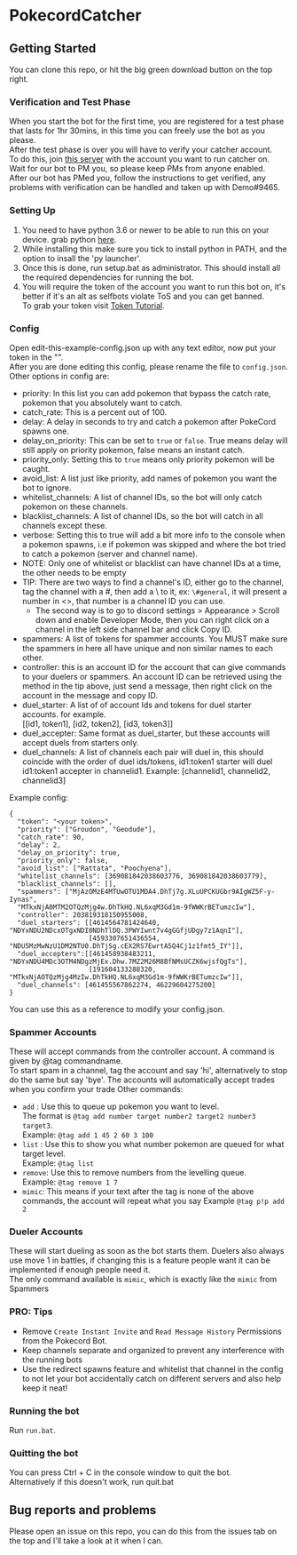 # PokecordCatcher

## Getting Started

You can clone this repo, or hit the big green download button on the top right. 

### Verification and Test Phase  
When you start the bot for the first time, you are registered for a test phase that lasts for 1hr 30mins, in this time you can freely use the bot as you please.  
After the test phase is over you will have to verify your catcher account.  
To do this, join [this server](https://discord.gg/VchEPe6) with the account you want to run catcher on.  
Wait for our bot to PM you, so please keep PMs from anyone enabled.  
After our bot has PMed you, follow the instructions to get verified, any problems with verification can be handled and taken up with Demo#9465.  
  
### Setting Up 
1. You need to have python 3.6 or newer to be able to run this on your device. grab python [here](https://www.python.org/downloads/latest).  
2. While installing this make sure you tick to install python in PATH, and the option to insall the 'py launcher'.  
3. Once this is done, run setup.bat as administrator. This should install all the required dependencies for running the bot.  
4. You will require the token of the account you want to run this bot on, it's better if it's an alt as selfbots violate ToS and you can get banned.  
To grab your token visit [Token Tutorial](https://github.com/TheRacingLion/Discord-SelfBot/wiki/Discord-Token-Tutorial).  

### Config  

Open edit-this-example-config.json up with any text editor, now put your token in the "".  
After you are done editing this config, please rename the file to `config.json`.  
Other options in config are:  
 - priority: In this list you can add pokemon that bypass the catch rate, pokemon that you absolutely want to catch.
 - catch_rate: This is a percent out of 100.
 - delay: A delay in seconds to try and catch a pokemon after PokeCord spawns one.
 - delay_on_priority: This can be set to `true` or `false`. True means delay will still apply on priority pokemon, false means an instant catch.
 - priority_only: Setting this to `true` means only priority pokemon will be caught.
 - avoid_list: A list just like priority, add names of pokemon you want the bot to ignore.
 - whitelist_channels: A list of channel IDs, so the bot will only catch pokemon on these channels.
 - blacklist_channels: A list of channel IDs, so the bot will catch in all channels except these.
 - verbose: Setting this to true will add a bit more info to the console when a pokemon spawns, i.e if pokemon was skipped and where the bot tried to catch a pokemon (server and channel name).
 - NOTE: Only one of whitelist or blacklist can have channel IDs at a time, the other needs to be empty
 - TIP: There are two ways to find a channel's ID, either go to the channel, tag the channel with a #, then add a \\ to it, ex: `\#general`, it will present a number in <>, that number is a channel ID you can use.
      - The second way is to go to discord settings > Appearance > Scroll down and enable Developer Mode, then you can right click on a channel in the left side channel bar and click Copy ID.
 - spammers: A list of tokens for spammer accounts. You MUST make sure the spammers in here all have unique and non similar names to each other.  
 - controller: this is an account ID for the account that can give commands to your duelers or spammers. An account ID can be retrieved using the method in the tip above, just send a message, then right click on the account in the message and copy ID.
 - duel_starter: A list of of account Ids and tokens for duel starter accounts. for example.  
 [[id1, token1], [id2, token2], [id3, token3]]
 - duel_accepter: Same format as duel_starter, but these accounts will accept duels from starters only.
 - duel_channels: A list of channels each pair will duel in, this should coincide with the order of duel ids/tokens, id1:token1 starter will duel id1:token1 accepter in channelid1.
 Example: [channelid1, channelid2, channelid3]

Example config:
```
{
  "token": "<your token>",
  "priority": ["Groudon", "Geodude"],
  "catch_rate": 90,
  "delay": 2,
  "delay_on_priority": true,
  "priority_only": false,
  "avoid_list": ["Rattata", "Poochyena"],
  "whitelist_channels": [369081842038603776, 369081842038603779],
  "blacklist_channels": [],
  "spammers": ["MjAzOMzE4MTUwOTU1MDA4.DhTj7g.XLuUPCKUGbr9AIgWZ5F-y-Iynas",
  "MTkxNjA0MTM2OTQzMjg4w.DhTkHQ.NL6xqM3Gd1m-9fWWKrBETumzcIw"],
  "controller": 203819318150955008,
  "duel_starters": [[4614564781424640, "NDYxNDU2NDcxOTgxNDI0NDhTlDQ.3PWYIwnt7v4gGGfjUDgy7z1AqnI"],
                    [4593307651436554, "NDU5MzMwNzU1DM2NTU0.DhTjSg.cEX2RS7EwrtA5Q4Cj1z1fmt5_IY"]],
  "duel_accepters":[[461458938483211, "NDYxNDU4MDc3OTM4NDgzMjEx.Dhw.7MZ2M26M8BfNMsUCZK6wjsfQgTs"],
                    [191604133288320, "MTkxNjAOTQzMjg4MzIw.DhTkHQ.NL6xqM3Gd1m-9fWWKrBETumzcIw"]],
  "duel_channels": [461455567862274, 46229604275200]
}
```

You can use this as a reference to modify your config.json.

### Spammer Accounts  
These will accept commands from the controller account. A command is given by @tag commandname.  
To start spam in a channel, tag the account and say 'hi', alternatively to stop do the same but say 'bye'.
The accounts will automatically accept trades when you confirm your trade
Other commands:
- `add` : Use this to queue up pokemon you want to level.  
The format is `@tag add number target number2 target2 number3 target3`.  
Example: `@tag add 1 45 2 60 3 100`  
- `list` : Use this to show you what number pokemon are queued for what target level.  
Example: `@tag list`  
- `remove`: Use this to remove numbers from the levelling queue.  
Example: `@tag remove 1 7`
- `mimic`: This means if your text after the tag is none of the above commands, the account will repeat what you say
Example `@tag p!p add 2`
  
### Dueler Accounts  
These will start dueling as soon as the bot starts them. Duelers also always use move 1 in battles, if changing this is a feature people want it can be implemented if enough people need it.  
The only command available is `mimic`, which is exactly like the `mimic` from Spammers  
  
### PRO: Tips  
- Remove `Create Instant Invite` and `Read Message History` Permissions from the Pokecord Bot.  
- Keep channels separate and organized to prevent any interference with the running bots
- Use the redirect spawns feature and whitelist that channel in the config to not let your bot accidentally catch on different servers and also help keep it neat! 
### Running the bot
Run `run.bat`.  
### Quitting the bot  
You can press Ctrl + C in the console window to quit the bot.  
Alternatively if this doesn't work, run quit.bat
## Bug reports and problems

Please open an issue on this repo, you can do this from the issues tab on the top and I'll take a look at it when I can.
